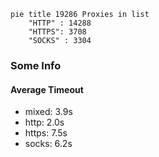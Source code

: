 
```mermaid
pie title 19286 Proxies in list
    "HTTP" : 14288
    "HTTPS": 3708
    "SOCKS" : 3304
```

### Some Info
#### Average Timeout

- mixed: 3.9s
- http: 2.0s
- https: 7.5s
- socks: 6.2s